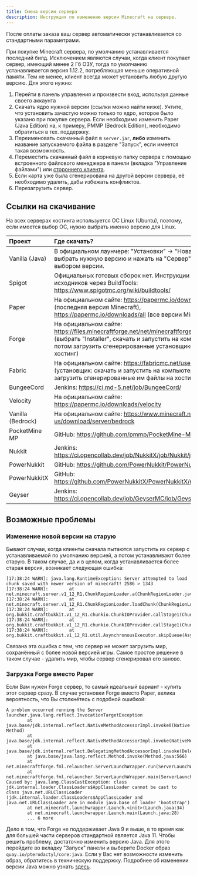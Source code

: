 ```yaml
---
title: Смена версии сервера
description: Инструкция по изменению версии Minecraft на сервере.
---
```


После оплаты заказа ваш сервер автоматически устанавливается со стандартными параметрами.

При покупке Minecraft сервера, по умолчанию устанавливается последний билд. Исключением являются случаи, когда клиент покупает сервер, имеющий менее 2 Гб ОЗУ, тогда по умолчанию устанавливается версия 1.12.2, потребляющая меньше оперативной памяти. Тем не менее, клиент всегда может установить любую другую версию. Для этого нужно:

1. Перейти в панель управления и произвести вход, используя данные своего аккаунта
2. Скачать ядро нужной версии (ссылки можно найти ниже). Учтите, что установить зачастую можно только то ядро, которое было указано при покупке сервера. Если необходимо изменить Paper (Java Edition) на, к примеру, PMMP (Bedrock Edition), необходимо обратиться в тех. поддержку.
3. Переименовать скачанный файл в `server.jar`, **либо** изменить название запускаемого файла в разделе "Запуск", если имеется такая возможность.
4. Переместить скачанный файл в корневую папку сервера с помощью встроенного файлового менеджера в панели (вкладка "Управление файлами") или [стороннего клиента](/guides/use-sftp).
5. Если карта уже была сгенерирована на другой версии сервера, её необходимо удалить, дабы избежать конфликтов.
6. Перезагрузить сервер.

## Ссылки на скачивание
На всех серверах хостинга используется ОС Linux (Ubuntu), поэтому, если имеется выбор ОС, нужно выбрать именно версию для Linux.

| Проект            | Где скачать? |
| :---              | :---         |
| Vanilla (Java)    | В официальном лаунчере: "Установки" -> "Новая установка", выбрать нужную версию и нажать на "Сервер" над полем с выбором версии. |
| Spigot            | Официальных готовых сборок нет. Инструкции по сборке из исходников через BuildTools: https://www.spigotmc.org/wiki/buildtools/ |
| Paper             | На официальном сайте: https://papermc.io/downloads/paper (последняя версия Minecraft), https://papermc.io/downloads/all (все версии Minecraft) |
| Forge             | На официальном сайте: https://files.minecraftforge.net/net/minecraftforge/forge/ (выбрать "Installer", скачать и запустить на компьютере, потом загрузить сгенерированные установщиком файлы на хостинг) |
| Fabric            | На официальном сайте: https://fabricmc.net/use/ (установщик: скачать и запустить на компьютере, потом загрузить сгенерированные им файлы на хостинг) |
| BungeeCord        | Jenkins: https://ci.md-5.net/job/BungeeCord/ |
| Velocity          | На официальном сайте: https://papermc.io/downloads/velocity |
| Vanilla (Bedrock) | На официальном сайте: https://www.minecraft.net/en-us/download/server/bedrock |
| PocketMine MP     | GitHub: https://github.com/pmmp/PocketMine-MP/releases |
| Nukkit            | Jenkins: https://ci.opencollab.dev/job/NukkitX/job/Nukkit/job/master/ |
| PowerNukkit       | GitHub: https://github.com/PowerNukkit/PowerNukkit/releases |
| PowerNukkitX      | GitHub: https://github.com/PowerNukkitX/PowerNukkitX/releases |
| Geyser            | Jenkins: https://ci.opencollab.dev/job/GeyserMC/job/Geyser/job/master/ |

## Возможные проблемы

### Изменение новой версии на старую
Бывают случаи, когда клиенты сначала пытаются запустить их сервер с устанавливаемой по умолчанию версией, а потом устанавливают более старую. В таком случае, да и в целом, когда устанавливается более старая версия, возникает следующая ошибка:
```log
[17:38:24 WARN]: java.lang.RuntimeException: Server attempted to load chunk saved with newer version of minecraft! 2586 > 1343
[17:38:24 WARN]:        at net.minecraft.server.v1_12_R1.ChunkRegionLoader.a(ChunkRegionLoader.java:104)
[17:38:24 WARN]:        at net.minecraft.server.v1_12_R1.ChunkRegionLoader.loadChunk(ChunkRegionLoader.java:83)
[17:38:24 WARN]:        at org.bukkit.craftbukkit.v1_12_R1.chunkio.ChunkIOProvider.callStage1(ChunkIOProvider.java:23)
[17:38:24 WARN]:        at org.bukkit.craftbukkit.v1_12_R1.chunkio.ChunkIOProvider.callStage1(ChunkIOProvider.java:16)
[17:38:24 WARN]:        at org.bukkit.craftbukkit.v1_12_R1.util.AsynchronousExecutor.skipQueue(AsynchronousExecutor.java:336)
```

Связана эта ошибка с тем, что сервер не может загрузить мир, сохранённый с более новой версией игры. Самое простое решение в таком случае - удалить мир, чтобы сервер сгенерировал его заново.

### Загрузка Forge вместо Paper
Если Вам нужен Forge сервер, то самый идеальный вариант - купить этот сервер сразу. В случае установки Forge вместо Paper, велика вероятность, что Вы столкнётесь с подобной ошибкой:
```log
A problem occurred running the Server launcher.java.lang.reflect.InvocationTargetException
        at java.base/jdk.internal.reflect.NativeMethodAccessorImpl.invoke0(Native Method)
        at java.base/jdk.internal.reflect.NativeMethodAccessorImpl.invoke(NativeMethodAccessorImpl.java:62)
        at java.base/jdk.internal.reflect.DelegatingMethodAccessorImpl.invoke(DelegatingMethodAccessorImpl.java:43)
        at java.base/java.lang.reflect.Method.invoke(Method.java:566)
        at net.minecraftforge.fml.relauncher.ServerLaunchWrapper.run(ServerLaunchWrapper.java:70)
        at net.minecraftforge.fml.relauncher.ServerLaunchWrapper.main(ServerLaunchWrapper.java:34)
Caused by: java.lang.ClassCastException: class jdk.internal.loader.ClassLoaders$AppClassLoader cannot be cast to class java.net.URLClassLoader (jdk.internal.loader.ClassLoaders$AppClassLoader and java.net.URLClassLoader are in module java.base of loader 'bootstrap')
        at net.minecraft.launchwrapper.Launch.<init>(Launch.java:34)
        at net.minecraft.launchwrapper.Launch.main(Launch.java:28)
        ... 6 more
```

Дело в том, что Forge не поддерживает Java 9 и выше, в то время как для большей части серверов стандартной является Java 11. Чтобы решить проблему, достаточно изменить версию Java. Для этого перейдите во вкладку "Запуск" панели и выберите Docker образ `quay.io/pterodactyl/core:java`. Если у Вас нет возможности изменить образ, обратитесь в техническую поддержку. Подробнее об изменении версии Java можно узнать [здесь](/guides/change-java).
